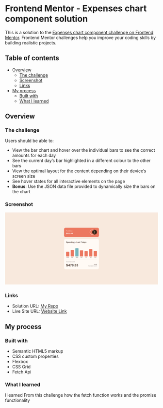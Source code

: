 # Frontend Mentor - Expenses chart component solution

This is a solution to the [Expenses chart component challenge on Frontend Mentor](https://www.frontendmentor.io/challenges/expenses-chart-component-e7yJBUdjwt). Frontend Mentor challenges help you improve your coding skills by building realistic projects.

## Table of contents

- [Overview](#overview)
  - [The challenge](#the-challenge)
  - [Screenshot](#screenshot)
  - [Links](#links)
- [My process](#my-process)
  - [Built with](#built-with)
  - [What I learned](#what-i-learned)

## Overview

### The challenge

Users should be able to:

- View the bar chart and hover over the individual bars to see the correct amounts for each day
- See the current day’s bar highlighted in a different colour to the other bars
- View the optimal layout for the content depending on their device’s screen size
- See hover states for all interactive elements on the page
- **Bonus**: Use the JSON data file provided to dynamically size the bars on the chart

### Screenshot

![siteweb](./screenshot.jpg)

### Links

- Solution URL: [My Repo](https://github.com/aminetakdenti/expenses-chart-component-main.git)
- Live Site URL: [Website Link](https://aminetakdenti.github.io/expenses-chart-component-main/)

## My process

### Built with

- Semantic HTML5 markup
- CSS custom properties
- Flexbox
- CSS Grid
- Fetch Api

### What I learned

I learned From this challenge how the fetch function works and the promise functionality
